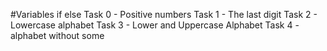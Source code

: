 #Variables if else
Task 0 - Positive numbers
Task 1 - The last digit
Task 2 - Lowercase alphabet
Task 3 - Lower and Uppercase Alphabet
Task 4 - alphabet without some

